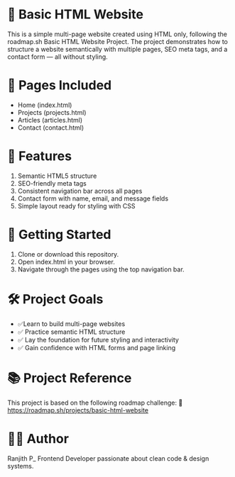 # 📄 Basic HTML Website
 This is a simple multi-page website created using HTML only, following the roadmap.sh Basic HTML Website Project. The project demonstrates how to structure a website semantically with multiple pages, SEO meta tags, and a contact form — all without styling.

# 📁 Pages Included
- Home (index.html)
- Projects (projects.html)
- Articles (articles.html)
- Contact (contact.html)

# 📌 Features
1. Semantic HTML5 structure
2. SEO-friendly meta tags
3. Consistent navigation bar across all pages
4. Contact form with name, email, and message fields
5. Simple layout ready for styling with CSS

# 🚀 Getting Started
1. Clone or download this repository.
2. Open index.html in your browser.
3. Navigate through the pages using the top navigation bar.
# 🛠 Project Goals
- ✅Learn to build multi-page websites
- ✅ Practice semantic HTML structure
- ✅ Lay the foundation for future styling and interactivity
- ✅ Gain confidence with HTML forms and page linking

# 📚 Project Reference
This project is based on the following roadmap challenge: 🔗 https://roadmap.sh/projects/basic-html-website

# 🧑‍💻 Author
Ranjith P_ Frontend Developer passionate about clean code & design systems.
